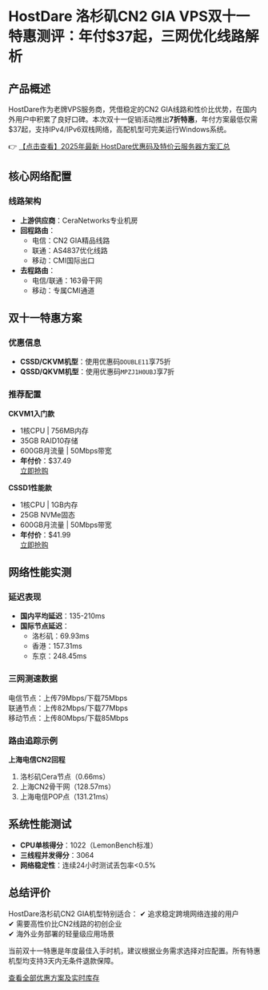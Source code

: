 # HostDare 洛杉矶CN2 GIA VPS双十一特惠测评：年付$37起，三网优化线路解析

## 产品概述

HostDare作为老牌VPS服务商，凭借稳定的CN2 GIA线路和性价比优势，在国内外用户中积累了良好口碑。本次双十一促销活动推出**7折特惠**，年付方案最低仅需$37起，支持IPv4/IPv6双栈网络，高配机型可完美运行Windows系统。

👉 [【点击查看】2025年最新 HostDare优惠码及特价云服务器方案汇总](https://bit.ly/hostdare)

## 核心网络配置

### 线路架构
- **上游供应商**：CeraNetworks专业机房
- **回程路由**：
  - 电信：CN2 GIA精品线路
  - 联通：AS4837优化线路
  - 移动：CMI国际出口
- **去程路由**：
  - 电信/联通：163骨干网
  - 移动：专属CMI通道

## 双十一特惠方案

### 优惠信息
- **CSSD/CKVM机型**：使用优惠码`DOUBLE11`享75折
- **QSSD/QKVM机型**：使用优惠码`MPZJ1H0UBJ`享7折

### 推荐配置
**CKVM1入门款**  
- 1核CPU | 756MB内存  
- 35GB RAID10存储  
- 600GB月流量 | 50Mbps带宽  
- **年付价**：$37.49  
[立即抢购](https://bit.ly/hostdare)

**CSSD1性能款**  
- 1核CPU | 1GB内存  
- 25GB NVMe固态  
- 600GB月流量 | 50Mbps带宽  
- **年付价**：$41.99  
[立即抢购](https://bit.ly/hostdare)

## 网络性能实测

### 延迟表现
- **国内平均延迟**：135-210ms
- **国际节点延迟**：
  - 洛杉矶：69.93ms
  - 香港：157.31ms
  - 东京：248.45ms

### 三网测速数据

电信节点：上传79Mbps/下载75Mbps  
联通节点：上传82Mbps/下载77Mbps  
移动节点：上传80Mbps/下载85Mbps  

### 路由追踪示例
**上海电信CN2回程**  
1. 洛杉矶Cera节点（0.66ms）  
5. 上海CN2骨干网（128.57ms）  
8. 上海电信POP点（131.21ms）

## 系统性能测试
- **CPU单核得分**：1022（LemonBench标准）
- **三线程并发得分**：3064
- **网络稳定性**：连续24小时测试丢包率<0.5%

## 总结评价

HostDare洛杉矶CN2 GIA机型特别适合：
✔ 追求稳定跨境网络连接的用户  
✔ 需要高性价比CN2线路的初创企业  
✔ 海外业务部署的轻量级应用场景  

当前双十一特惠是年度最佳入手时机，建议根据业务需求选择对应配置。所有特惠机型均支持3天内无条件退款保障。

[查看全部优惠方案及实时库存](https://bit.ly/hostdare)